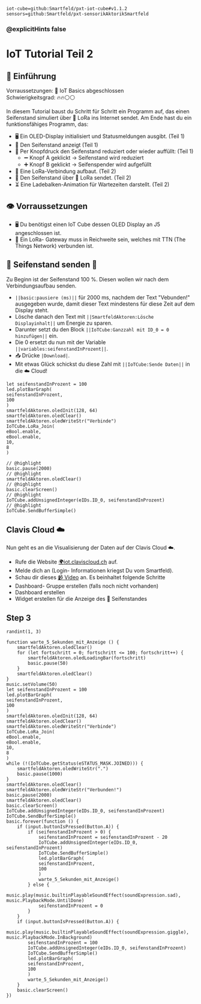 ```package
iot-cube=github:Smartfeld/pxt-iot-cube#v1.1.2
sensors=github:Smartfeld/pxt-sensorikAktorikSmartfeld
```
### @explicitHints false

# IoT Tutorial Teil 2


## 📗 Einführung  

Vorraussetzungen: 🌱 IoT Basics abgeschlossen  
Schwierigkeitsgrad: 🔥🔥⚪⚪

In diesem Tutorial baust du Schritt für Schritt ein Programm auf, 
das einen Seifenstand simuliert über 🛜 LoRa ins Internet sendet. Am Ende hast 
du ein funktionsfähiges Programm, das:

* 🖥️ Ein OLED-Display initialisiert und Statusmeldungen ausgibt.  (Teil 1)
* 🧼 Den Seifenstand anzeigt (Teil 1)
* 🔘 Per Knopfdruck den Seifenstand reduziert oder wieder auffüllt: (Teil 1)
    * ➖ Knopf A geklickt -> Seifenstand wird reduziert  
    * ➕ Knopf B geklickt -> Seifenspender wird aufgefüllt  
* 🛜 Eine LoRa-Verbindung aufbaut.  (Teil 2)
* 🧼 Den Seifenstand über 🛜 LoRa sendet. (Teil 2)
* ⏳ Eine Ladebalken-Animation für Wartezeiten darstellt. (Teil 2)

## 👁️ Vorraussetzungen
* 🖥️ Du benötigst einen IoT Cube dessen OLED Display an J5 angeschlossen ist.
* 🛜 Ein LoRa- Gateway muss in Reichweite sein, welches mit TTN (The Things Network) verbunden ist.


## 🧼 Seifenstand senden 🛜

Zu Beginn ist der Seifenstand 100 %.
Diesen wollen wir nach dem Verbindungsaufbau senden.

* ``||basic:pausiere (ms)||`` für 2000 ms, nachdem der Text "Vebunden!" ausgegeben wurde,
damit dieser Text mindestens für diese Zeit auf dem Display steht.
* Lösche danach den Text mit ``||SmartfeldAktoren:Lösche Displayinhalt||`` 
um Energie zu sparen.
* Darunter setzt du den Block ``||IoTCube:Ganzzahl mit ID_0 = 0 hinzufügen||`` ein.
* Die 0 ersetzt du nun mit der Variable ``||variables:seifenstandInProzent||``.
* 📥 Drücke `|Download|`.
* Mit etwas Glück schickst du diese Zahl mit ``||IoTCube:Sende Daten||`` in die ☁️ Cloud!

```blocks
let seifenstandInProzent = 100
led.plotBarGraph(
seifenstandInProzent,
100
)
smartfeldAktoren.oledInit(128, 64)
smartfeldAktoren.oledClear()
smartfeldAktoren.oledWriteStr("Verbinde")
IoTCube.LoRa_Join(
eBool.enable,
eBool.enable,
10,
8
)

// @highlight
basic.pause(2000)
// @highlight
smartfeldAktoren.oledClear()
// @highlight
basic.clearScreen()
// @highlight
IoTCube.addUnsignedInteger(eIDs.ID_0, seifenstandInProzent)
// @highlight
IoTCube.SendBufferSimple()
```

## Clavis Cloud ☁️

Nun geht es an die Visualisierung der Daten auf der  Clavis Cloud ☁️. 
* Rufe die Website [🌍iot.claviscloud.ch](https://iot.claviscloud.ch/home) auf.
* Melde dich an (Login- Informationen kriegst Du vom Smartfeld).
* Schau dir dieses [📹 Video](https://wiki.smartfeld.ch/lib/exe/fetch.php?media=dashboard_erstellen_seifenspender.mp4) an. Es beinhaltet folgende Schritte
 * Dashboard- Gruppe erstellen (falls noch nicht vorhanden)
 * Dashboard erstellen
 * Widget erstellen für die Anzeige des 🧼 Seifenstandes

## Step 3

```blockconfig.global
randint(1, 3)
```

```template
function warte_5_Sekunden_mit_Anzeige () {
    smartfeldAktoren.oledClear()
    for (let fortschritt = 0; fortschritt <= 100; fortschritt++) {
        smartfeldAktoren.oledLoadingBar(fortschritt)
        basic.pause(50)
    }
    smartfeldAktoren.oledClear()
}
music.setVolume(50)
let seifenstandInProzent = 100
led.plotBarGraph(
seifenstandInProzent,
100
)
smartfeldAktoren.oledInit(128, 64)
smartfeldAktoren.oledClear()
smartfeldAktoren.oledWriteStr("Verbinde")
IoTCube.LoRa_Join(
eBool.enable,
eBool.enable,
10,
8
)
while (!(IoTCube.getStatus(eSTATUS_MASK.JOINED))) {
    smartfeldAktoren.oledWriteStr(".")
    basic.pause(1000)
}
smartfeldAktoren.oledClear()
smartfeldAktoren.oledWriteStr("Verbunden!")
basic.pause(2000)
smartfeldAktoren.oledClear()
basic.clearScreen()
IoTCube.addUnsignedInteger(eIDs.ID_0, seifenstandInProzent)
IoTCube.SendBufferSimple()
basic.forever(function () {
    if (input.buttonIsPressed(Button.A)) {
        if (seifenstandInProzent > 0) {
            seifenstandInProzent = seifenstandInProzent - 20
            IoTCube.addUnsignedInteger(eIDs.ID_0, seifenstandInProzent)
            IoTCube.SendBufferSimple()
            led.plotBarGraph(
            seifenstandInProzent,
            100
            )
            warte_5_Sekunden_mit_Anzeige()
        } else {
            music.play(music.builtinPlayableSoundEffect(soundExpression.sad), music.PlaybackMode.UntilDone)
            seifenstandInProzent = 0
        }
    }
    if (input.buttonIsPressed(Button.A)) {
        music.play(music.builtinPlayableSoundEffect(soundExpression.giggle), music.PlaybackMode.InBackground)
        seifenstandInProzent = 100
        IoTCube.addUnsignedInteger(eIDs.ID_0, seifenstandInProzent)
        IoTCube.SendBufferSimple()
        led.plotBarGraph(
        seifenstandInProzent,
        100
        )
        warte_5_Sekunden_mit_Anzeige()
    }
    basic.clearScreen()
})

```
